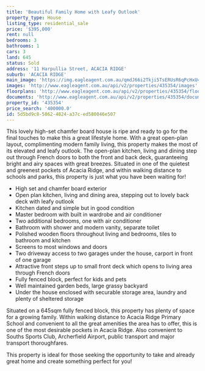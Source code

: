 ```yaml
---
title: 'Beautiful Family Home with Leafy Outlook'
property_type: House
listing_type: residential_sale
price: '$395,000'
rent: null
bedrooms: 3
bathrooms: 1
cars: 3
land: 645
status: Sold
address: '11 Harpullia Street, ACACIA RIDGE'
suburb: 'ACACIA RIDGE'
main_image: 'https://img.eagleagent.com.au/qmdJ66i2Tkji5TsERUsR6qPcHxU=/1280x854/smart/https://s3-us-west-2.amazonaws.com/eagleagent-orig/images/6823517/121766074-image-M.jpg'
images: 'http://www.eagleagent.com.au/api/v2/properties/435354/images'
floorplans: 'http://www.eagleagent.com.au/api/v2/properties/435354/floorplans'
documents: 'http://www.eagleagent.com.au/api/v2/properties/435354/documents'
property_id: '435354'
price_search: '400000.0'
id: 5d5bd9c8-5862-4824-a37c-ed580046e507
---
```

This lovely high-set chamfer board house is ripe and ready to go for the final touches to make this a great lifestyle home. With a great open-plan layout, complimenting modern family living, this property makes the most of its elevated and leafy outlook. The open-plan kitchen, living and dining step out through French doors to both the front and back deck, guaranteeing bright and airy spaces with great breezes. Situated in one of the quietest and greenest pockets of Acacia Ridge, and within walking distance to schools and parks, this property is just what you have been waiting for!

*  High set and chamfer board exterior
*  Open plan kitchen, living and dining area, stepping out to lovely back deck with leafy outlook
*  Kitchen dated and simple but in good condition
*  Master bedroom with built in wardrobe and air conditioner
*  Two additional bedrooms, one with air conditioner
*  Bathroom with shower and modern vanity, separate toilet
*  Polished wooden floors throughout living and bedrooms, tiles to bathroom and kitchen
*  Screens to most windows and doors
*  Two driveway access to two garages under the house, carport in front of one garage
*  Attractive front steps up to small front deck which opens to living area through French doors
*  Fully fenced block, perfect for kids and pets
*  Well maintained garden beds, large grassy backyard
*  Under the house enclosed with securable storage area, laundry and plenty of sheltered storage

Situated on a 645sqm fully fenced block, this property has plenty of space for a growing family. Within walking distance to Acacia Ridge Primary School and convenient to all the great amenities the area has to offer, this is one of the most desirable pockets in Acacia Ridge. Also convenient to Souths Sports Club, Archerfield Airport, public transport and major transport thoroughfares.

This property is ideal for those seeking the opportunity to take and already great home and create something perfect for you!
